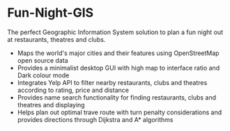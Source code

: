 # Fun-Night-GIS
The perfect Geographic Information System solution to plan a fun night out at restaurants, theatres and clubs.
  * Maps the world's major cities and their features using OpenStreetMap open source data
  * Provides a minimalist desktop GUI with high map to interface ratio and Dark colour mode
  * Integrates Yelp API to filter nearby restaurants, clubs and theatres according to rating, price and distance
  * Provides name search functionality for finding restaurants, clubs and theatres and displaying
  * Helps plan out optimal trave route with turn penalty considerations and provides directions through Dijkstra and A* algorithms
